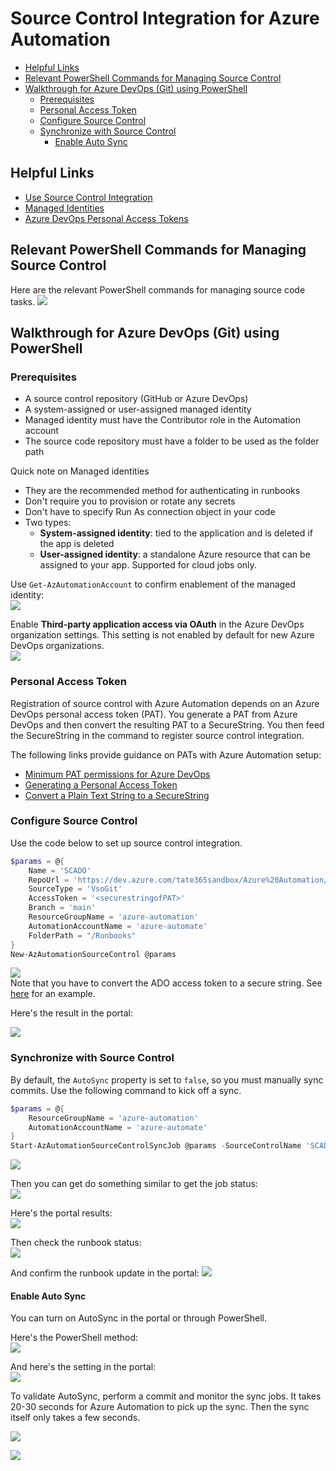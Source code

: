 # Source Control Integration for Azure Automation
- [Helpful Links](#helpful-links)
- [Relevant PowerShell Commands for Managing Source Control](#relevant-powershell-commands-for-managing-source-control)
- [Walkthrough for Azure DevOps (Git) using PowerShell](#walkthrough-for-azure-devops-git-using-powershell)
  - [Prerequisites](#prerequisites)
  - [Personal Access Token](#personal-access-token)
  - [Configure Source Control](#configure-source-control)
  - [Synchronize with Source Control](#synchronize-with-source-control)
    - [Enable Auto Sync](#enable-auto-sync)

## Helpful Links
- [Use Source Control Integration](https://docs.microsoft.com/en-us/azure/automation/source-control-integration)
- [Managed Identities](https://docs.microsoft.com/en-us/azure/automation/automation-security-overview#managed-identities)
- [Azure DevOps Personal Access Tokens](https://docs.microsoft.com/en-us/azure/devops/organizations/accounts/use-personal-access-tokens-to-authenticate?view=azure-devops&tabs=Windows) 

## Relevant PowerShell Commands for Managing Source Control
Here are the relevant PowerShell commands for managing source code tasks.
![](img/2022-08-28-05-36-58.png)


## Walkthrough for Azure DevOps (Git) using PowerShell

### Prerequisites
- A source control repository (GitHub or Azure DevOps)
- A system-assigned or user-assigned managed identity
- Managed identity must have the Contributor role in the Automation account
- The source code repository must have a folder to be used as the folder path

Quick note on Managed identities
- They are the recommended method for authenticating in runbooks
- Don't require you to provision or rotate any secrets
- Don't have to specify Run As connection object in your code
- Two types:
  - **System-assigned identity**: tied to the application and is deleted if the app is deleted
  - **User-assigned identity**: a standalone Azure resource that can be assigned to your app. Supported for cloud jobs only.

Use `Get-AzAutomationAccount` to confirm enablement of the managed identity:  
![](img/2022-08-27-06-35-49.png)

Enable **Third-party application access via OAuth** in the Azure DevOps organization settings. This setting is not enabled by default for new Azure DevOps organizations.  
![](img/2022-08-27-06-38-35.png)

### Personal Access Token
Registration of source control with Azure Automation depends on an Azure DevOps personal access token (PAT).  You generate a PAT from Azure DevOps and then convert the resulting PAT to a SecureString.  You then feed the SecureString in the command to register source control integration.

The following links provide guidance on PATs with Azure Automation setup:
- [Minimum PAT permissions for Azure DevOps](https://docs.microsoft.com/en-us/azure/automation/source-control-integration#minimum-pat-permissions-for-azure-devops)
- [Generating a Personal Access Token](https://docs.microsoft.com/en-us/azure/devops/organizations/accounts/use-personal-access-tokens-to-authenticate?view=azure-devops&tabs=Windows)
- [Convert a Plain Text String to a SecureString](https://docs.microsoft.com/en-us/powershell/module/microsoft.powershell.security/convertto-securestring?view=powershell-7.2#example-3-convert-a-plain-text-string-to-a-secure-string)


### Configure Source Control
Use the code below to set up source control integration.
```powershell
$params = @{
    Name = 'SCADO'
    RepoUrl = 'https://dev.azure.com/tate365sandbox/Azure%20Automation/_git/AzureAutomation'
    SourceType = 'VsoGit'
    AccessToken = '<securestringofPAT>'
    Branch = 'main'
    ResourceGroupName = 'azure-automation'
    AutomationAccountName = 'azure-automate'
    FolderPath = "/Runbooks"
}
New-AzAutomationSourceControl @params
```
![](img/2022-08-27-07-03-19.png)  
Note that you have to convert the ADO access token to a secure string. See [here](https://docs.microsoft.com/en-us/powershell/module/az.automation/new-azautomationsourcecontrol?view=azps-8.2.0#example-3) for an example.

Here's the result in the portal:

![](img/2022-08-27-07-04-54.png)


### Synchronize with Source Control
By default, the `AutoSync` property is set to `false`, so you must manually sync commits. Use the following command to kick off a sync.
```powershell
$params = @{
    ResourceGroupName = 'azure-automation'
    AutomationAccountName = 'azure-automate'
}
Start-AzAutomationSourceControlSyncJob @params -SourceControlName 'SCADO'
```
![](img/2022-08-28-05-41-28.png)

Then you can get do something similar to get the job status:  
![](img/2022-08-28-05-42-19.png)

Here's the portal results:  
![](img/2022-08-28-05-43-06.png)

Then check the runbook status:  
![](img/2022-08-28-05-45-23.png)

And confirm the runbook update in the portal:
![](img/2022-08-28-05-45-45.png)

#### Enable Auto Sync
You can turn on AutoSync in the portal or through PowerShell.

Here's the PowerShell method:  
![](img/2022-08-29-04-12-56.png)

And here's the setting in the portal:  
![](img/2022-08-29-04-13-49.png)

To validate AutoSync, perform a commit and monitor the sync jobs.  It takes 20-30 seconds for Azure Automation to pick up the sync. Then the sync itself only takes a few seconds.

![](img/2022-08-29-04-19-08.png)

![](img/2022-08-29-04-19-30.png)
